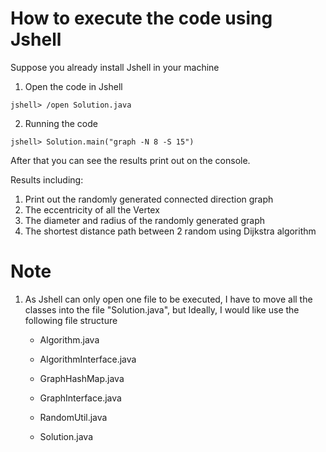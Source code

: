 # How to execute the code using Jshell

Suppose you already install Jshell in your machine

1. Open the code in Jshell 

```
jshell> /open Solution.java
```

2. Running the code

```
jshell> Solution.main("graph -N 8 -S 15")
```

After that you can see the results print out on the console.



Results including:

1. Print out the randomly generated connected direction graph
2. The eccentricity of all the Vertex
3. The diameter and radius of the randomly generated graph
4. The shortest distance path between 2 random using Dijkstra algorithm

# Note

1. As Jshell can only open one file to be executed, I have to move all the classes into the file "Solution.java", but Ideally, I would like use the following file structure

   - Algorithm.java
   - AlgorithmInterface.java

   - GraphHashMap.java

   - GraphInterface.java

   - RandomUtil.java

   - Solution.java
